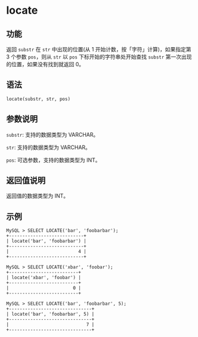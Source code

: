 # locate

## 功能

返回 `substr` 在 `str` 中出现的位置(从 1 开始计数，按「字符」计算)，如果指定第 3 个参数 `pos`，则从 `str` 以 `pos` 下标开始的字符串处开始查找 `substr` 第一次出现的位置，如果没有找到就返回 0。

## 语法

```Haskell
locate(substr, str, pos)
```

## 参数说明

`substr`: 支持的数据类型为 VARCHAR。

`str`: 支持的数据类型为 VARCHAR。

`pos`: 可选参数，支持的数据类型为 INT。

## 返回值说明

返回值的数据类型为 INT。

## 示例

```Plain Text
MySQL > SELECT LOCATE('bar', 'foobarbar');
+----------------------------+
| locate('bar', 'foobarbar') |
+----------------------------+
|                          4 |
+----------------------------+

MySQL > SELECT LOCATE('xbar', 'foobar');
+--------------------------+
| locate('xbar', 'foobar') |
+--------------------------+
|                        0 |
+--------------------------+

MySQL > SELECT LOCATE('bar', 'foobarbar', 5);
+-------------------------------+
| locate('bar', 'foobarbar', 5) |
+-------------------------------+
|                             7 |
+-------------------------------+
```
